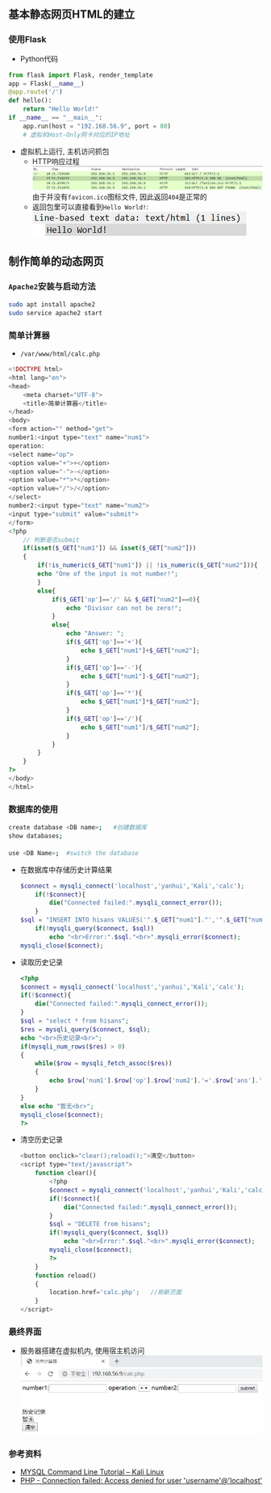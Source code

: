 ## 基本静态网页HTML的建立
### 使用Flask
- Python代码
```py
from flask import Flask, render_template
app = Flask(__name__)
@app.route('/')
def hello():
    return "Hello World!"
if __name__ == "__main__":
    app.run(host = "192.168.56.9", port = 80)
    # 虚拟机Host-Only网卡对应的IP地址
```
- 虚拟机上运行, 主机访问抓包
  - HTTP响应过程<br>
    ![HTTP响应过程](img/http-response.jpg)<br>
    由于并没有`favicon.ico`图标文件, 因此返回`404`是正常的
  - 返回包里可以直接看到`Hello World!`:<br>
    ![Hello World!](img/hello-world.jpg)
## 制作简单的动态网页
### `Apache2`安装与启动方法
```bash
sudo apt install apache2
sudo service apache2 start
```
### 简单计算器
- `/var/www/html/calc.php`
```php
<!DOCTYPE html>
<html lang="en">
<head>
    <meta charset="UTF-8">
    <title>简单计算器</title>
</head>
<body>
<form action="" method="get">
number1:<input type="text" name="num1">
operation:
<select name="op">
<option value="+">+</option>
<option value="-">-</option>
<option value="*">*</option>
<option value="/">/</option>
</select>
number2:<input type="text" name="num2">
<input type="submit" value="submit">
</form>
<?php
    // 判断是否submit
    if(isset($_GET["num1"]) && isset($_GET["num2"]))
    {
        if(!is_numeric($_GET["num1"]) || !is_numeric($_GET["num2"])){
        echo "One of the input is not number!";
        }
        else{
            if($_GET['op']=='/' && $_GET["num2"]==0){
                echo "Divisor can not be zero!";
            }
            else{
                echo "Answer: ";
                if($_GET['op']=='+'){
                    echo $_GET["num1"]+$_GET["num2"];
                }
                if($_GET['op']=='-'){
                    echo $_GET["num1"]-$_GET["num2"];
                }
                if($_GET['op']=='*'){
                    echo $_GET["num1"]*$_GET["num2"];
                }
                if($_GET['op']=='/'){
                    echo $_GET["num1"]/$_GET["num2"];
                }
            }
        }
    }
?>
</body>
</html>
```
### 数据库的使用
```bash
create database <DB name>;   #创建数据库
show databases;

use <DB Name>;  #switch the database
```
- 在数据库中存储历史计算结果
    ```php
    $connect = mysqli_connect('localhost','yanhui','Kali','calc');
        if(!$connect){
            die("Connected failed:".mysqli_connect_error());
        }
    $sql = "INSERT INTO hisans VALUES('".$_GET["num1"]."','".$_GET["num2"]."','".$_GET["op"]."','".$ans."')";
        if(!mysqli_query($connect, $sql))
            echo "<br>Error:".$sql."<br>".mysqli_error($connect);
    mysqli_close($connect);
    ```
- 读取历史记录
    ```php
    <?php
    $connect = mysqli_connect('localhost','yanhui','Kali','calc');
    if(!$connect){
        die("Connected failed:".mysqli_connect_error());
    }
    $sql = "select * from hisans";
    $res = mysqli_query($connect, $sql);
    echo "<br>历史记录<br>";
    if(mysqli_num_rows($res) > 0)
    {
        while($row = mysqli_fetch_assoc($res))
        {
            echo $row['num1'].$row['op'].$row['num2'].'='.$row['ans'].'<br>';
        }
    }
    else echo "暂无<br>";
    mysqli_close($connect);
    ?>
    ```
- 清空历史记录
    ```php
    <button onclick="clear();reload();">清空</button>
    <script type="text/javascript">
        function clear(){
            <?php
            $connect = mysqli_connect('localhost','yanhui','Kali','calc');
            if(!$connect){
                die("Connected failed:".mysqli_connect_error());
            }
            $sql = "DELETE from hisans";
            if(!mysqli_query($connect, $sql))
                echo "<br>Error:".$sql."<br>".mysqli_error($connect);
            mysqli_close($connect);
            ?>
        }
        function reload()
        {
            location.href='calc.php';   //刷新页面
        }
    </script>
    ```
### 最终界面
- 服务器搭建在虚拟机内, 使用宿主机访问<br>
    ![简单计算器](img/calc-php.jpg)
### 参考资料
- [MYSQL Command Line Tutorial – Kali Linux](https://www.yeahhub.com/mysql-command-line-tutorial-kali-linux/)
- [PHP - Connection failed: Access denied for user 'username'@'localhost'](https://stackoverflow.com/questions/38159930/php-connection-failed-access-denied-for-user-usernamelocalhost-using-pa)